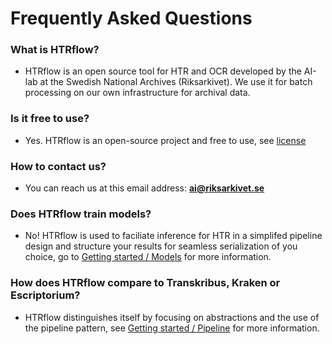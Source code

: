 # Frequently Asked Questions

### What is HTRflow?

- HTRflow is an open source tool for HTR and OCR developed by the AI-lab at the Swedish National Archives (Riksarkivet). We use it for batch processing on our own infrastructure for archival data.

### Is it free to use?

- Yes. HTRflow is an open-source project and free to use, see [license](https://eupl.eu/1.2/en/)

### How to contact us?

- You can reach us at this email address: **ai@riksarkivet.se**


### Does HTRflow train models?

- No! HTRflow is used to faciliate inference for HTR in a simplifed pipeline design and structure your results for seamless serialization of you choice, go to [Getting started / Models](getting_started/models.md) for more information.


### How does HTRflow compare to Transkribus, Kraken or Escriptorium?

- HTRflow distinguishes itself by focusing on abstractions and the use of the pipeline pattern, see [Getting started / Pipeline](getting_started/pipeline.md) for more information.

